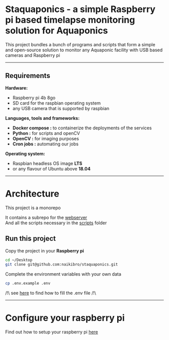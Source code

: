 # Staquaponics - a simple Raspberry pi based timelapse monitoring solution for Aquaponics

This project bundles a bunch of programs and scripts that form a simple and open-source solution to monitor any Aquaponic facility with USB based cameras and Raspberry pi

---

## Requirements

**Hardware:**

- Raspberry pi 4b 8go
- SD card for the raspbian operating system
- any USB camera that is supported by raspbian

**Languages, tools and frameworks:**


- **Docker compose :** to containerize the deployments of the services
- **Python :** for scripts and openCV
- **OpenCV :** for imaging purposes
- **Cron jobs :** automating our jobs

**Operating system:**

- Raspbian headless OS image **LTS**
- or any flavour of Ubuntu above **18.04**

---
# Architecture
This project is a monorepo

It contains a subrepo for the [webserver](staquaponics)  
And all the scripts necessary in the [scripts](scripts) folder

## Run this project

Copy the project in your **Raspberry pi**

```sh
cd ~/Desktop
git clone git@github.com:naikibro/staquaponics.git
```

Complete the environment variables with your own data

```sh
cp .env.example .env
```

/!\ see [here]() to find how to fill the .env file /!\

---
# Configure your raspberry pi
Find out how to setup your raspberry pi [here](RASPBERRY.md)